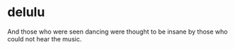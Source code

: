 # delulu
And those who were seen dancing were thought to be insane by those who could not hear the music.
